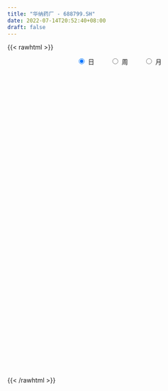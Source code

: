 ```yaml
---
title: "华纳药厂 - 688799.SH"
date: 2022-07-14T20:52:40+08:00
draft: false
---
```

{{< rawhtml >}}
    <div style="text-align: center">
        <label style="padding: 1rem;"><input style="margin-right: .5rem" type="radio" name="period" value="D" checked onclick="period_change(this)">日</label>
        <label style="padding: 1rem;"><input style="margin-right: .5rem" type="radio" name="period" value="W" onclick="period_change(this)">周</label>
        <label style="padding: 1rem;"><input style="margin-right: .5rem" type="radio" name="period" value="M" onclick="period_change(this)">月</label>
    </div>
    <div id="chart" style="height: 700px;"></div> 
    <script type="text/javascript">
        const D_v = [145020.57,128251.35,92605.47,55236.36,44867.57,29623.08,51088.95,34577.47,23750.65,21077.11,18510.57,16929.47,17940.79,29520.58,18930.59,30684.61,23045.39,15474.88,17965.81,13720.54,11527.53,10700.8,12877.92,17305.24,9666.32,13785.3,9799.67,7584.87,13338.7,8085.34,7425.53,7714.16,9090.23,8727.82,7754.91,8094.91,6261.93,15428.58,9318.82,7899.33,7647.85,6145.33,4681.06,5943.42,4932.12,10394.29,5940.29,5216.2,12363.79,6445.89,6743.58,5763.97,4585.53,3890.91,4161.86,3306.71,4319.63,2695.35,3671.51,13267.74,8130.17,5786.74,6629.55,3511.72,3885.9,2297.9,2915.16,2748.73,3113.66,6725.07,5806.28,3440.55,2874.02,3165.4,2062.14,3413.6,4844.51,3897.59,7810.77,8713.9,9666.48,9655.19,11377.61,9601.39,7209.92,5892.31,11246.6,10887.42,4660.27,8242.13,15452.67,10710.57,8961.48,7749.74,4185.69,5674.29,4368.84,5127.02,4109.5,2720.0,4508.64,2809.64,2690.83,2349.69,4550.68,2827.59,3654.34,3939.76,3188.53,2694.82,5244.26,8597.63,18529.69,8945.73,11860.25,8919.87,15873.97,31783.8,16993.64,25171.98,18384.49,11733.62,25140.98,47326.32,41023.09,27293.55,23685.93,24041.4,10062.53,15354.68,12017.66,5805.49,9985.43,3896.54,5871.84,3631.14,2753.47,4842.33,5703.43,4367.49,5400.87,3688.7,3273.36,3818.18,3721.74,3430.73,3937.57,4710.93,4099.18,12961.55,5201.17,5509.25,3379.84,5339.72,4500.52,8779.77,7105.47,7752.82,7104.32,5303.0,8228.55,6409.35,5246.74,5984.73,8222.16,5590.47,6421.74,6148.99,5647.04,7937.38,14558.79,12627.94,11891.91,10932.31,19825.31,12208.74,9027.32,8869.67,7909.42,6785.68,6002.17,6688.67,3407.02,5169.88,3762.62,3678.41,7501.16,6470.53,3941.01,5217.32,5141.96,5380.79,3869.91,5733.65,6013.41,4337.82,5036.25,4796.48,8288.88,4369.09,4327.2,4769.89,4199.03,3550.48,2347.62,3863.34,4678.5,8070.01,2340.74,2941.33,2865.98,3331.89,6613.46,4825.57,7096.41,8011.33,5253.23,3997.76,3063.5,2348.47,2601.61,3434.04,3593.06,3512.4,3457.51,3016.49,4678.8,4621.39,3710.58,6539.08,4282.87,4684.27,8818.99,6831.43,5896.93,5364.81,6122.02,5743.93,6188.25,3415.02,3535.26,3805.99,4438.47,6110.44]
const D_histogram = [0.0,1.0172535613,0.8787023222,0.6074597011,0.1037862891,-0.2143549641,-0.3792587302,-0.6530346232,-0.9013517236,-1.1926686804,-1.3480813678,-1.4121977653,-1.3518848643,-1.176010151,-1.0242257165,-0.699795454,-0.4638084914,-0.3213732079,-0.3445022549,-0.2900785283,-0.2517793702,-0.1816246169,-0.0507328745,0.0744674601,0.1408661711,0.11555324,0.1021057051,0.1023109829,-0.0117002838,-0.031752782,-0.020508137,0.0021521107,-0.0138977203,-0.0450409482,-0.0654020653,-0.1007630953,-0.0719666536,0.0658963482,0.138383985,0.2347033598,0.3001707207,0.3179338678,0.3334972541,0.3301514909,0.3456474027,0.3943271488,0.3863267652,0.3270230116,0.3687529595,0.3680344201,0.3367179501,0.3209208646,0.2364519679,0.1747331215,0.0879910596,0.0441565581,0.0479200418,0.0690851571,0.0737250662,0.2156530104,0.3023199036,0.3057219593,0.2184076628,0.1702109144,0.1065512375,0.0624592322,0.0404590027,0.0346428976,0.0257949105,-0.0866566294,-0.2107273943,-0.2336264939,-0.2207363885,-0.2079231028,-0.1679141656,-0.1278903844,-0.0781767445,-0.0707662974,0.0324320654,0.1780593339,0.273955463,0.3649384758,0.4663860932,0.5258920238,0.5362845818,0.4662634852,0.5003346206,0.4225000991,0.3644345536,0.3465001567,0.3832257183,0.3231389152,0.2903010175,0.2188042471,0.1467477765,0.0350255131,-0.0632346567,-0.1828616771,-0.2638826593,-0.3011793664,-0.2656711064,-0.243860061,-0.2254781394,-0.1931026338,-0.1468315121,-0.1111726066,-0.116328155,-0.1127066529,-0.0856478836,-0.0566095252,-0.0813304505,-0.0604078232,0.0928251502,0.1497120532,0.2009618505,0.2417047275,0.3089132593,0.3552975074,0.2654109562,0.3896953678,0.3593787034,0.3248286684,0.376126258,0.5868133083,0.5238125781,0.5632416245,0.4631335289,0.1757357207,-0.0446313345,-0.2796159835,-0.5248469583,-0.6890581728,-0.8637848284,-0.9184641871,-0.9644162611,-0.9307300052,-0.8301799617,-0.7032251989,-0.5615819725,-0.4449572867,-0.3931474366,-0.3059246155,-0.2316513857,-0.1535440147,-0.088903394,-0.0237640546,0.056196269,0.0619924605,0.1057363642,0.1656256234,0.2129721913,0.2041793099,0.2093344819,0.2448208476,0.2662674891,0.2969666334,0.3018227949,0.1676468544,0.0033958637,-0.0249605672,0.027020694,0.0627518712,-0.0222083295,-0.0474849654,0.0171343026,0.1110595448,0.207965534,0.2246046335,0.2412421408,0.2628384113,0.3228258093,0.227497023,0.1962892952,0.2256052812,0.2965489559,0.2385794931,0.2005840595,0.0636853072,-0.0739278077,-0.1567430202,-0.2317840649,-0.3389718351,-0.3686577453,-0.4188463446,-0.4457530188,-0.3969283291,-0.4095051538,-0.4979033901,-0.5048881229,-0.5920682964,-0.6419072366,-0.6087443717,-0.6036806636,-0.4447253379,-0.2872538922,-0.1625634295,-0.0231039357,0.1017618696,0.2075121428,0.3080281372,0.3686596356,0.386871942,0.3466659399,0.2583984844,0.1893557658,0.1438467894,0.1508839982,0.0191120017,-0.0434654366,-0.0841824759,-0.0948316313,-0.0705441934,0.0185626093,0.096358429,0.227860955,0.3709348205,0.4178274543,0.4252757651,0.3479291455,0.3100410722,0.2598737622,0.1912840801,0.1628086459,0.1414524016,0.1425862277,0.1567937978,0.1595864657,0.0934494106,0.0607528777,0.0786715264,0.077418379,0.0889268502,0.0967790784,0.1208527376,0.0865476997,0.1002160554,0.0530253684,-0.0305958059,-0.110899604,-0.1470092929,-0.1410656208,-0.1712950872,-0.1335155287,-0.0522326822]
const D_fast = [0.0,1.2715669516,1.3526912931,1.2333135972,0.7555867575,0.3838567633,0.1241383147,-0.3128962341,-0.7865512654,-1.3760353923,-1.8684684217,-2.2856342605,-2.5632925756,-2.6814204,-2.7856923946,-2.6362109956,-2.516176156,-2.4540841744,-2.5633387851,-2.5814346906,-2.606080375,-2.581331776,-2.4631232522,-2.3193060526,-2.2176907988,-2.2141154198,-2.2020365284,-2.1762535049,-2.2931898426,-2.3211805363,-2.3150629255,-2.2918646501,-2.3113889113,-2.3537923762,-2.3905040096,-2.4510558135,-2.4402510352,-2.2859139463,-2.1788303132,-2.0238350986,-1.8833250575,-1.7860784434,-1.6871407436,-1.6079486341,-1.5060408716,-1.3587793383,-1.2701980306,-1.2477460313,-1.1138278435,-1.0225377779,-0.9696747604,-0.9052416298,-0.9305975345,-0.9486331004,-1.0133773974,-1.0461727595,-1.0304292652,-0.9919928608,-0.968921685,-0.7730804883,-0.6108336192,-0.5310010736,-0.5637134545,-0.5693574742,-0.6063793418,-0.634856539,-0.6467420178,-0.6438973985,-0.646296658,-0.7804123553,-0.9571649687,-1.0384706919,-1.0807646836,-1.1199321736,-1.1219017777,-1.1138505926,-1.0836811389,-1.0939622661,-0.982655887,-0.792513785,-0.6281287901,-0.4459111583,-0.2278670177,-0.0368880811,0.1075756223,0.1541203971,0.3132751876,0.3410656909,0.3741087838,0.4427994261,0.5753314173,0.596029343,0.6357666996,0.618970991,0.5836014645,0.4806355794,0.3665667454,0.2012243058,0.0542326587,-0.05835889,-0.0892684066,-0.1284223765,-0.1664099896,-0.1823101425,-0.1727468988,-0.164881145,-0.1991187322,-0.2236738933,-0.2180270948,-0.2031411177,-0.2481946557,-0.2423739842,-0.0659347233,0.0283801931,0.129870453,0.2310395119,0.3754763584,0.5106849834,0.4871511713,0.7088594248,0.7683874362,0.8150445684,0.9603737225,1.3177640999,1.3857165141,1.5659559667,1.5816312533,1.3381673752,1.1066424864,0.8017538415,0.4253111272,0.0888353696,-0.3018374932,-0.5861328986,-0.8731890379,-1.0721852833,-1.1791802302,-1.2280317672,-1.2267840339,-1.2213986698,-1.2678756789,-1.2571340116,-1.2407736282,-1.2010522609,-1.1586374887,-1.099439163,-1.0054297721,-0.9841354655,-0.9139574707,-0.8126618057,-0.7120721899,-0.6698202438,-0.6123314514,-0.5156398738,-0.42762636,-0.3226855574,-0.2423736971,-0.334637924,-0.4980399488,-0.5326365215,-0.4739000868,-0.4224809417,-0.5129932248,-0.5501411021,-0.4812382584,-0.3595481301,-0.2106507574,-0.1378604995,-0.0609124569,0.0263934163,0.1670872667,0.1286327362,0.1464973321,0.2322146385,0.3772955522,0.3789709626,0.3911215438,0.2701441184,0.1140490515,-0.007951916,-0.140938977,-0.3328697059,-0.4547200525,-0.6096202379,-0.7479651668,-0.7983725594,-0.9133256725,-1.1261997563,-1.2594065199,-1.4946037675,-1.7049195169,-1.8239427448,-1.9697992027,-1.9220252115,-1.8363672388,-1.7523176335,-1.6186341236,-1.4683278509,-1.310699542,-1.1331765133,-0.980380106,-0.8654498141,-0.8189893312,-0.8426571656,-0.8643609428,-0.8739082218,-0.8291500135,-0.9561440096,-1.029587807,-1.0913504653,-1.1257075285,-1.1190561389,-1.025308684,-0.923423257,-0.7349554923,-0.4991479217,-0.3477984242,-0.2340311721,-0.2243955054,-0.1847733106,-0.1699721801,-0.1907408422,-0.1785141148,-0.1645072588,-0.1277268757,-0.0743208562,-0.0316315719,-0.0744062743,-0.0919145878,-0.0543280576,-0.0362266101,-0.0024864264,0.0295605714,0.083847415,0.071179302,0.1099016716,0.0759673267,-0.0153027991,-0.1233314982,-0.1961935104,-0.2255162434,-0.2985694816,-0.2941688053,-0.2259441294]
const D_slow = [0.0,0.2543133903,0.4739889709,0.6258538961,0.6518004684,0.5982117274,0.5033970448,0.340138389,0.1148004581,-0.1833667119,-0.5203870539,-0.8734364952,-1.2114077113,-1.505410249,-1.7614666782,-1.9364155416,-2.0523676645,-2.1327109665,-2.2188365302,-2.2913561623,-2.3543010048,-2.3997071591,-2.4123903777,-2.3937735127,-2.3585569699,-2.3296686599,-2.3041422336,-2.2785644879,-2.2814895588,-2.2894277543,-2.2945547886,-2.2940167609,-2.297491191,-2.308751428,-2.3251019443,-2.3502927181,-2.3682843815,-2.3518102945,-2.3172142983,-2.2585384583,-2.1834957781,-2.1040123112,-2.0206379977,-1.9381001249,-1.8516882743,-1.7531064871,-1.6565247958,-1.5747690429,-1.482580803,-1.390572198,-1.3063927105,-1.2261624943,-1.1670495024,-1.123366222,-1.1013684571,-1.0903293175,-1.0783493071,-1.0610780178,-1.0426467513,-0.9887334987,-0.9131535228,-0.8367230329,-0.7821211172,-0.7395683886,-0.7129305793,-0.6973157712,-0.6872010205,-0.6785402961,-0.6720915685,-0.6937557259,-0.7464375744,-0.8048441979,-0.860028295,-0.9120090708,-0.9539876122,-0.9859602083,-1.0055043944,-1.0231959687,-1.0150879524,-0.9705731189,-0.9020842531,-0.8108496342,-0.6942531109,-0.5627801049,-0.4287089595,-0.3121430882,-0.187059433,-0.0814344082,0.0096742302,0.0962992694,0.1921056989,0.2728904277,0.3454656821,0.4001667439,0.436853688,0.4456100663,0.4298014021,0.3840859829,0.318115318,0.2428204764,0.1764026998,0.1154376846,0.0590681497,0.0107924913,-0.0259153867,-0.0537085384,-0.0827905771,-0.1109672404,-0.1323792113,-0.1465315926,-0.1668642052,-0.181966161,-0.1587598735,-0.1213318601,-0.0710913975,-0.0106652156,0.0665630992,0.155387476,0.2217402151,0.319164057,0.4090087329,0.4902159,0.5842474645,0.7309507916,0.8619039361,1.0027143422,1.1184977244,1.1624316546,1.151273821,1.0813698251,0.9501580855,0.7778935423,0.5619473352,0.3323312884,0.0912272232,-0.1414552781,-0.3490002685,-0.5248065683,-0.6652020614,-0.7764413831,-0.8747282422,-0.9512093961,-1.0091222425,-1.0475082462,-1.0697340947,-1.0756751084,-1.0616260411,-1.046127926,-1.0196938349,-0.9782874291,-0.9250443813,-0.8739995538,-0.8216659333,-0.7604607214,-0.6938938491,-0.6196521908,-0.544196492,-0.5022847784,-0.5014358125,-0.5076759543,-0.5009207808,-0.485232813,-0.4907848953,-0.5026561367,-0.498372561,-0.4706076748,-0.4186162913,-0.362465133,-0.3021545978,-0.2364449949,-0.1557385426,-0.0988642869,-0.0497919631,0.0066093572,0.0807465962,0.1403914695,0.1905374844,0.2064588112,0.1879768592,0.1487911042,0.090845088,0.0061021292,-0.0860623072,-0.1907738933,-0.302212148,-0.4014442303,-0.5038205187,-0.6282963662,-0.754518397,-0.9025354711,-1.0630122802,-1.2151983732,-1.3661185391,-1.4772998735,-1.5491133466,-1.589754204,-1.5955301879,-1.5700897205,-1.5182116848,-1.4412046505,-1.3490397416,-1.2523217561,-1.1656552711,-1.10105565,-1.0537167086,-1.0177550112,-0.9800340117,-0.9752560113,-0.9861223704,-1.0071679894,-1.0308758972,-1.0485119456,-1.0438712932,-1.019781686,-0.9628164472,-0.8700827421,-0.7656258786,-0.6593069373,-0.5723246509,-0.4948143828,-0.4298459423,-0.3820249223,-0.3413227608,-0.3059596604,-0.2703131035,-0.231114654,-0.1912180376,-0.1678556849,-0.1526674655,-0.1329995839,-0.1136449892,-0.0914132766,-0.067218507,-0.0370053226,-0.0153683977,0.0096856162,0.0229419583,0.0152930068,-0.0124318942,-0.0491842174,-0.0844506226,-0.1272743944,-0.1606532766,-0.1737114471]
const D_data = [['2021-07-13', 61.2, 54.0, 53.77, 62.99],['2021-07-14', 54.01, 69.94, 54.01, 69.98],['2021-07-15', 63.0, 58.65, 58.15, 65.19],['2021-07-16', 58.41, 56.55, 55.31, 60.6],['2021-07-19', 55.55, 51.91, 51.7, 56.2],['2021-07-20', 51.41, 52.05, 51.41, 53.85],['2021-07-21', 51.98, 52.5, 49.49, 53.3],['2021-07-22', 51.51, 49.59, 49.51, 52.0],['2021-07-23', 49.88, 47.9, 47.48, 50.21],['2021-07-26', 47.65, 45.05, 45.0, 47.65],['2021-07-27', 45.6, 44.47, 44.44, 46.83],['2021-07-28', 44.18, 43.81, 42.86, 45.0],['2021-07-29', 44.28, 44.1, 43.88, 45.8],['2021-07-30', 44.25, 44.98, 42.5, 45.6],['2021-08-02', 45.0, 44.45, 43.21, 45.01],['2021-08-03', 44.1, 46.95, 44.1, 48.2],['2021-08-04', 46.99, 46.61, 45.52, 47.7],['2021-08-05', 46.0, 45.85, 45.62, 47.4],['2021-08-06', 45.81, 43.52, 43.22, 45.82],['2021-08-09', 43.39, 44.0, 42.86, 44.1],['2021-08-10', 44.02, 43.5, 43.2, 44.02],['2021-08-11', 43.5, 43.68, 43.1, 43.97],['2021-08-12', 43.6, 44.55, 43.28, 44.7],['2021-08-13', 44.56, 44.84, 44.4, 46.25],['2021-08-16', 44.3, 44.37, 44.01, 44.86],['2021-08-17', 44.37, 43.1, 42.94, 44.55],['2021-08-18', 43.1, 42.9, 42.51, 43.21],['2021-08-19', 42.88, 42.79, 42.5, 43.38],['2021-08-20', 42.64, 40.76, 40.68, 42.64],['2021-08-23', 40.99, 41.23, 40.0, 41.5],['2021-08-24', 41.18, 41.25, 41.03, 41.98],['2021-08-25', 40.73, 41.15, 40.73, 41.45],['2021-08-26', 41.0, 40.35, 40.3, 41.16],['2021-08-27', 40.32, 39.68, 39.6, 40.35],['2021-08-30', 39.2, 39.3, 39.01, 39.88],['2021-08-31', 39.18, 38.56, 38.33, 39.53],['2021-09-01', 38.32, 38.94, 38.2, 39.09],['2021-09-02', 38.95, 40.42, 38.51, 41.8],['2021-09-03', 40.3, 39.92, 39.81, 40.78],['2021-09-06', 39.97, 40.5, 39.97, 41.3],['2021-09-07', 41.0, 40.45, 40.41, 41.1],['2021-09-08', 40.19, 40.02, 39.88, 40.59],['2021-09-09', 40.02, 40.05, 39.88, 40.5],['2021-09-10', 40.13, 39.83, 39.65, 40.13],['2021-09-13', 39.99, 40.1, 39.83, 40.47],['2021-09-14', 40.0, 40.73, 39.81, 41.23],['2021-09-15', 41.0, 40.2, 40.05, 41.19],['2021-09-16', 40.03, 39.43, 39.43, 40.4],['2021-09-17', 39.6, 40.71, 38.87, 41.5],['2021-09-22', 40.06, 40.38, 39.8, 41.15],['2021-09-23', 40.23, 40.0, 39.88, 40.99],['2021-09-24', 40.05, 40.15, 39.41, 40.5],['2021-09-27', 40.15, 39.07, 39.0, 40.15],['2021-09-28', 39.09, 38.96, 38.6, 39.35],['2021-09-29', 39.13, 38.19, 37.96, 39.17],['2021-09-30', 38.21, 38.27, 38.02, 38.58],['2021-10-08', 38.27, 38.64, 38.15, 39.16],['2021-10-11', 38.97, 38.82, 38.6, 39.15],['2021-10-12', 38.88, 38.59, 38.46, 39.19],['2021-10-13', 38.59, 40.68, 38.48, 40.94],['2021-10-14', 40.27, 40.68, 40.01, 41.22],['2021-10-15', 40.19, 40.0, 39.92, 41.13],['2021-10-18', 40.01, 38.73, 38.55, 40.46],['2021-10-19', 38.56, 38.9, 38.56, 39.01],['2021-10-20', 38.88, 38.41, 38.11, 38.98],['2021-10-21', 38.41, 38.33, 38.23, 38.69],['2021-10-22', 38.38, 38.37, 38.36, 38.95],['2021-10-25', 38.5, 38.43, 38.28, 38.86],['2021-10-26', 38.4, 38.28, 38.1, 38.6],['2021-10-27', 38.3, 36.53, 36.42, 38.66],['2021-10-28', 36.02, 35.52, 35.1, 36.58],['2021-10-29', 35.98, 36.1, 35.25, 36.45],['2021-11-01', 36.68, 36.22, 35.62, 36.68],['2021-11-02', 36.47, 35.99, 35.75, 36.75],['2021-11-03', 36.3, 36.19, 35.95, 36.7],['2021-11-04', 36.5, 36.15, 35.99, 36.5],['2021-11-05', 36.5, 36.29, 36.03, 36.5],['2021-11-08', 36.21, 35.71, 35.69, 36.35],['2021-11-09', 36.0, 37.05, 35.98, 37.57],['2021-11-10', 37.25, 38.2, 37.01, 38.37],['2021-11-11', 38.18, 38.28, 37.81, 38.91],['2021-11-12', 37.53, 38.86, 37.52, 39.25],['2021-11-15', 39.36, 39.74, 39.19, 40.46],['2021-11-16', 40.1, 39.96, 39.5, 40.5],['2021-11-17', 40.0, 39.89, 39.47, 40.28],['2021-11-18', 40.0, 39.07, 39.02, 40.18],['2021-11-19', 39.59, 40.63, 39.58, 40.77],['2021-11-22', 40.93, 39.46, 39.27, 40.94],['2021-11-23', 39.47, 39.65, 39.03, 39.86],['2021-11-24', 39.8, 40.24, 39.35, 40.58],['2021-11-25', 40.7, 41.29, 40.18, 41.62],['2021-11-26', 41.41, 40.33, 40.08, 41.41],['2021-11-29', 40.07, 40.71, 39.77, 41.34],['2021-11-30', 40.97, 40.2, 39.23, 40.97],['2021-12-01', 40.28, 40.01, 39.6, 40.44],['2021-12-02', 40.04, 39.15, 39.03, 40.1],['2021-12-03', 39.16, 38.8, 38.5, 39.45],['2021-12-06', 38.79, 37.9, 37.86, 39.0],['2021-12-07', 38.31, 37.71, 37.5, 38.31],['2021-12-08', 37.54, 37.75, 37.54, 37.95],['2021-12-09', 37.75, 38.46, 37.75, 38.75],['2021-12-10', 38.1, 38.26, 38.08, 38.45],['2021-12-13', 38.26, 38.15, 38.05, 38.75],['2021-12-14', 38.06, 38.3, 37.96, 38.57],['2021-12-15', 38.46, 38.55, 38.38, 39.02],['2021-12-16', 38.6, 38.53, 38.38, 38.86],['2021-12-17', 38.72, 38.0, 37.8, 38.72],['2021-12-20', 38.44, 38.0, 38.0, 38.97],['2021-12-21', 38.1, 38.28, 37.84, 38.47],['2021-12-22', 38.39, 38.38, 38.08, 38.74],['2021-12-23', 38.22, 37.64, 37.0, 38.25],['2021-12-24', 37.14, 38.12, 37.1, 39.88],['2021-12-27', 38.12, 40.24, 37.65, 40.82],['2021-12-28', 40.02, 39.68, 39.26, 40.4],['2021-12-29', 39.6, 40.03, 39.6, 41.22],['2021-12-30', 39.9, 40.32, 39.52, 40.44],['2021-12-31', 40.02, 41.17, 40.02, 41.72],['2022-01-04', 41.88, 41.5, 41.4, 43.65],['2022-01-05', 41.18, 39.95, 39.59, 41.6],['2022-01-06', 39.61, 43.03, 39.6, 43.18],['2022-01-07', 43.27, 41.7, 41.63, 43.56],['2022-01-10', 41.6, 41.81, 41.3, 42.8],['2022-01-11', 41.8, 43.29, 41.8, 44.29],['2022-01-12', 44.33, 46.48, 42.3, 49.02],['2022-01-13', 45.6, 44.01, 43.8, 47.44],['2022-01-14', 43.4, 45.8, 43.03, 46.47],['2022-01-17', 46.52, 44.45, 44.1, 46.58],['2022-01-18', 44.22, 41.47, 41.38, 44.22],['2022-01-19', 41.47, 41.15, 40.81, 41.82],['2022-01-20', 41.0, 39.76, 39.5, 41.85],['2022-01-21', 39.77, 38.15, 38.0, 40.13],['2022-01-24', 38.14, 37.69, 37.51, 38.3],['2022-01-25', 37.71, 36.11, 36.0, 37.82],['2022-01-26', 36.19, 36.34, 35.88, 36.63],['2022-01-27', 36.3, 35.45, 35.4, 36.48],['2022-01-28', 35.47, 35.65, 35.39, 36.3],['2022-02-07', 35.84, 36.11, 35.84, 36.42],['2022-02-08', 36.41, 36.38, 35.75, 36.65],['2022-02-09', 36.38, 36.7, 36.0, 36.78],['2022-02-10', 36.7, 36.58, 36.24, 36.95],['2022-02-11', 36.9, 35.77, 35.66, 36.9],['2022-02-14', 35.65, 36.18, 35.5, 36.29],['2022-02-15', 36.18, 36.1, 35.76, 36.59],['2022-02-16', 36.33, 36.26, 36.05, 36.38],['2022-02-17', 36.26, 36.23, 36.0, 36.5],['2022-02-18', 36.01, 36.39, 36.01, 36.56],['2022-02-21', 36.3, 36.83, 36.26, 36.89],['2022-02-22', 36.55, 36.03, 35.95, 36.79],['2022-02-23', 36.05, 36.56, 36.05, 36.74],['2022-02-24', 37.2, 37.01, 36.36, 37.78],['2022-02-25', 37.08, 37.16, 36.88, 37.58],['2022-02-28', 37.18, 36.6, 36.2, 37.3],['2022-03-01', 36.74, 36.81, 36.53, 36.93],['2022-03-02', 36.81, 37.37, 36.5, 37.56],['2022-03-03', 37.2, 37.45, 37.1, 37.73],['2022-03-04', 37.2, 37.84, 37.2, 38.5],['2022-03-07', 37.84, 37.77, 37.36, 38.31],['2022-03-08', 37.51, 35.79, 35.55, 37.65],['2022-03-09', 35.8, 34.6, 33.62, 36.21],['2022-03-10', 35.18, 35.7, 35.18, 35.97],['2022-03-11', 35.45, 36.7, 35.3, 37.14],['2022-03-14', 36.98, 36.7, 36.6, 37.39],['2022-03-15', 36.43, 35.0, 35.0, 37.01],['2022-03-16', 35.3, 35.35, 33.65, 35.97],['2022-03-17', 35.9, 36.5, 35.42, 37.52],['2022-03-18', 36.51, 37.28, 36.32, 37.56],['2022-03-21', 37.64, 37.9, 37.29, 38.23],['2022-03-22', 37.66, 37.32, 36.95, 37.86],['2022-03-23', 37.06, 37.55, 37.06, 38.3],['2022-03-24', 37.35, 37.88, 36.88, 38.15],['2022-03-25', 37.72, 38.79, 37.71, 39.3],['2022-03-28', 38.51, 36.95, 36.9, 38.96],['2022-03-29', 37.14, 37.57, 37.14, 38.9],['2022-03-30', 37.79, 38.49, 37.0, 38.75],['2022-03-31', 38.22, 39.5, 38.22, 40.6],['2022-04-01', 39.11, 38.15, 38.02, 39.49],['2022-04-06', 38.3, 38.34, 38.22, 39.63],['2022-04-07', 38.05, 36.76, 36.76, 38.34],['2022-04-08', 36.94, 36.03, 35.58, 36.94],['2022-04-11', 35.6, 36.05, 35.45, 36.69],['2022-04-12', 36.0, 35.58, 34.44, 36.01],['2022-04-13', 35.49, 34.46, 34.16, 35.5],['2022-04-14', 34.66, 34.77, 34.5, 35.09],['2022-04-15', 34.92, 33.96, 33.68, 34.92],['2022-04-18', 33.75, 33.66, 33.08, 33.96],['2022-04-19', 33.84, 34.28, 33.7, 34.63],['2022-04-20', 34.28, 33.22, 33.16, 34.28],['2022-04-21', 33.1, 31.55, 31.3, 33.27],['2022-04-22', 32.15, 31.81, 31.0, 32.18],['2022-04-25', 31.39, 29.99, 29.99, 32.0],['2022-04-26', 30.01, 29.45, 28.92, 30.88],['2022-04-27', 28.92, 29.78, 28.31, 29.8],['2022-04-28', 29.55, 28.86, 28.52, 29.78],['2022-04-29', 29.39, 30.61, 28.88, 31.0],['2022-05-05', 30.55, 30.94, 30.34, 31.63],['2022-05-06', 30.04, 30.89, 29.51, 31.12],['2022-05-09', 30.5, 31.49, 30.5, 31.7],['2022-05-10', 31.1, 31.83, 31.05, 31.97],['2022-05-11', 31.9, 32.12, 31.9, 33.17],['2022-05-12', 32.12, 32.61, 32.12, 32.93],['2022-05-13', 33.32, 32.62, 32.0, 33.33],['2022-05-16', 32.61, 32.42, 32.33, 33.66],['2022-05-17', 32.01, 31.75, 31.46, 32.51],['2022-05-18', 31.07, 30.88, 30.88, 31.57],['2022-05-19', 30.15, 30.72, 30.01, 30.87],['2022-05-20', 31.0, 30.69, 30.56, 31.26],['2022-05-23', 30.87, 31.22, 30.68, 31.23],['2022-05-24', 31.01, 29.07, 29.05, 31.36],['2022-05-25', 29.26, 29.26, 28.91, 29.52],['2022-05-26', 29.24, 29.06, 28.67, 29.32],['2022-05-27', 28.88, 29.08, 28.86, 29.28],['2022-05-30', 29.08, 29.34, 28.91, 29.39],['2022-05-31', 29.31, 30.29, 29.0, 30.75],['2022-06-01', 30.6, 30.5, 30.0, 30.84],['2022-06-02', 30.4, 31.73, 30.12, 31.84],['2022-06-06', 31.6, 32.73, 31.3, 32.92],['2022-06-07', 32.63, 32.24, 32.01, 32.77],['2022-06-08', 31.92, 32.13, 31.55, 32.7],['2022-06-09', 31.71, 31.1, 31.09, 31.99],['2022-06-10', 31.1, 31.47, 30.9, 31.79],['2022-06-13', 31.65, 31.24, 31.01, 31.73],['2022-06-14', 31.08, 30.81, 30.15, 31.11],['2022-06-15', 30.69, 31.14, 30.69, 31.86],['2022-06-16', 31.38, 31.17, 30.9, 31.84],['2022-06-17', 30.86, 31.47, 30.61, 31.75],['2022-06-20', 31.38, 31.76, 31.21, 31.94],['2022-06-21', 31.76, 31.76, 31.46, 32.5],['2022-06-22', 31.92, 30.8, 30.8, 31.92],['2022-06-23', 31.25, 30.99, 30.37, 31.25],['2022-06-24', 30.87, 31.62, 30.87, 31.75],['2022-06-27', 31.93, 31.47, 31.35, 32.1],['2022-06-28', 31.51, 31.71, 31.15, 31.86],['2022-06-29', 31.6, 31.78, 31.52, 32.69],['2022-06-30', 32.06, 32.15, 31.41, 32.19],['2022-07-01', 32.36, 31.47, 31.38, 32.36],['2022-07-04', 31.22, 32.09, 31.2, 32.15],['2022-07-05', 32.28, 31.3, 31.0, 32.28],['2022-07-06', 31.01, 30.5, 30.36, 31.45],['2022-07-07', 30.38, 30.04, 29.93, 30.4],['2022-07-08', 30.04, 30.17, 30.0, 30.65],['2022-07-11', 30.18, 30.49, 30.03, 31.08],['2022-07-12', 30.75, 29.83, 29.73, 30.76],['2022-07-13', 29.89, 30.56, 29.8, 30.68],['2022-07-14', 30.33, 31.33, 30.33, 31.35]]
const W_v = [421113.75,183907.72,103978.52,106101.28,66132.03,54174.86,41043.08,46859.15,32316.99,38846.69,18953.44,15945.01,4319.63,33551.51,19240.23,21834.29,16359.67,39743.93,45327.83,49953.06,30940.04,19274.8,16073.13,23665.0,64129.51,92333.91,152517.56,85162.2,29190.44,23067.59,17932.71,30910.4,27509.1,35494.16,31453.45,40713.94,67486.21,25806.41,28053.42,25353.73,25343.63,10351.23,26817.9,18730.36,20896.56,21867.33,22674.29,16598.62,22566.34,30514.49,26834.03,17890.16]
const W_histogram = [0.0,-0.552022792,-1.0541714434,-1.4031600285,-1.4572451019,-1.6649491669,-1.7628027019,-1.6984173087,-1.5529076796,-1.2987362817,-1.07871923,-0.9734238152,-0.7997450862,-0.5273072785,-0.3968638086,-0.4021964729,-0.3344433005,-0.071784771,0.2483771472,0.4551289928,0.500426271,0.5041913106,0.49844717,0.5101586271,0.718019981,0.8754708289,1.2189051994,0.9082713602,0.5305550122,0.2965861993,0.1962134405,0.1939632455,0.2471466601,0.2155753796,0.2418115587,0.3617042796,0.3959817574,0.2794477126,0.0770507996,-0.1738343426,-0.3809361695,-0.4544204695,-0.3467323952,-0.3639165497,-0.4372162843,-0.268985932,-0.1432844419,-0.0339095317,0.0691485173,0.1435419042,0.1223515376,0.1990745491]
const W_fast = [0.0,-0.69002849,-1.4557200023,-2.1554985945,-2.5738949434,-3.1978363,-3.7363905105,-4.0966094445,-4.3393267353,-4.4098394078,-4.4595021636,-4.5975627026,-4.6238202451,-4.4832092571,-4.4519817394,-4.5578635219,-4.5737211746,-4.3290088379,-3.9467526328,-3.6262185391,-3.4558146931,-3.3260018258,-3.2071341739,-3.0678830601,-2.6805167109,-2.3041981558,-1.6560374855,-1.7396034846,-1.9846810796,-2.1445033426,-2.1958227413,-2.149582125,-2.0346120453,-2.0122894809,-1.9256004121,-1.7152816213,-1.5820087041,-1.6286808208,-1.8118150339,-2.1061587617,-2.408494631,-2.5955840484,-2.5745790729,-2.6827423648,-2.8653461705,-2.7643623012,-2.6744819216,-2.5735843943,-2.453239216,-2.342960353,-2.3335628353,-2.2070711865]
const W_slow = [0.0,-0.138005698,-0.4015485589,-0.752338566,-1.1166498415,-1.5328871332,-1.9735878086,-2.3981921358,-2.7864190557,-3.1111031261,-3.3807829336,-3.6241388874,-3.824075159,-3.9559019786,-4.0551179308,-4.155667049,-4.2392778741,-4.2572240669,-4.1951297801,-4.0813475319,-3.9562409641,-3.8301931365,-3.7055813439,-3.5780416872,-3.3985366919,-3.1796689847,-2.8749426849,-2.6478748448,-2.5152360918,-2.4410895419,-2.3920361818,-2.3435453704,-2.2817587054,-2.2278648605,-2.1674119708,-2.0769859009,-1.9779904616,-1.9081285334,-1.8888658335,-1.9323244191,-2.0275584615,-2.1411635789,-2.2278466777,-2.3188258151,-2.4281298862,-2.4953763692,-2.5311974797,-2.5396748626,-2.5223877333,-2.4865022572,-2.4559143728,-2.4061457356]
const W_data = [['2021-07-16', 61.2, 56.55, 53.77, 69.98],['2021-07-23', 55.55, 47.9, 47.48, 56.2],['2021-07-30', 47.65, 44.98, 42.5, 47.65],['2021-08-06', 45.0, 43.52, 43.21, 48.2],['2021-08-13', 43.39, 44.84, 42.86, 46.25],['2021-08-20', 44.3, 40.76, 40.68, 44.86],['2021-08-27', 40.99, 39.68, 39.6, 41.98],['2021-09-03', 39.2, 39.92, 38.2, 41.8],['2021-09-10', 39.97, 39.83, 39.65, 41.3],['2021-09-17', 39.99, 40.71, 38.87, 41.5],['2021-09-24', 40.06, 40.15, 39.41, 41.15],['2021-09-30', 40.15, 38.27, 37.96, 40.15],['2021-10-08', 38.27, 38.64, 38.15, 39.16],['2021-10-15', 38.97, 40.0, 38.46, 41.22],['2021-10-22', 40.01, 38.37, 38.11, 40.46],['2021-10-29', 38.5, 36.1, 35.1, 38.86],['2021-11-05', 36.68, 36.29, 35.62, 36.75],['2021-11-12', 36.21, 38.86, 35.69, 39.25],['2021-11-19', 39.36, 40.63, 39.02, 40.77],['2021-11-26', 40.93, 40.33, 39.03, 41.62],['2021-12-03', 40.07, 38.8, 38.5, 41.34],['2021-12-10', 38.79, 38.26, 37.5, 39.0],['2021-12-17', 38.26, 38.0, 37.8, 39.02],['2021-12-24', 38.44, 38.12, 37.0, 39.88],['2021-12-31', 38.12, 41.17, 37.65, 41.72],['2022-01-07', 41.88, 41.7, 39.59, 43.65],['2022-01-14', 41.6, 45.8, 41.3, 49.02],['2022-01-21', 46.52, 38.15, 38.0, 46.58],['2022-01-28', 38.14, 35.65, 35.39, 38.3],['2022-02-11', 35.84, 35.77, 35.66, 36.95],['2022-02-18', 35.65, 36.39, 35.5, 36.59],['2022-02-25', 36.3, 37.16, 35.95, 37.78],['2022-03-04', 37.18, 37.84, 36.2, 38.5],['2022-03-11', 37.84, 36.7, 33.62, 38.31],['2022-03-18', 36.98, 37.28, 33.65, 37.56],['2022-03-25', 37.64, 38.79, 36.88, 39.3],['2022-04-01', 38.51, 38.15, 36.9, 40.6],['2022-04-08', 38.3, 36.03, 35.58, 39.63],['2022-04-15', 35.6, 33.96, 33.68, 36.69],['2022-04-22', 33.75, 31.81, 31.0, 34.63],['2022-04-29', 31.39, 30.61, 28.31, 32.0],['2022-05-06', 30.55, 30.89, 29.51, 31.63],['2022-05-13', 30.5, 32.62, 30.5, 33.33],['2022-05-20', 32.61, 30.69, 30.01, 33.66],['2022-05-27', 30.87, 29.08, 28.67, 31.36],['2022-06-02', 29.08, 31.73, 28.91, 31.84],['2022-06-10', 31.6, 31.47, 30.9, 32.92],['2022-06-17', 31.65, 31.47, 30.15, 31.86],['2022-06-24', 31.38, 31.62, 30.37, 32.5],['2022-07-01', 31.93, 31.47, 31.15, 32.69],['2022-07-08', 31.22, 30.17, 29.93, 32.28],['2022-07-15', 30.18, 31.33, 29.73, 31.35]]
const M_v = [708999.9899999999,283301.0699999999,137071.46,78945.66,168095.71,137371.26,359204.11,77419.95,184938.87,116765.93,86741.4,98378.79,50621.12]
const M_histogram = [0.0,-0.4097094017,-0.6626029854,-0.9224173545,-0.7707105115,-0.5670155511,-0.7542977675,-0.7621997783,-0.5310738632,-0.9134457089,-1.1113021951,-1.0414806751,-0.9762015199]
const M_fast = [0.0,-0.5121367521,-0.9306810821,-1.4210997899,-1.4620705747,-1.4001295021,-1.7759861603,-1.9744381158,-1.8760806665,-2.4868139394,-2.9624959743,-3.1530446231,-3.331815848]
const M_slow = [0.0,-0.1024273504,-0.2680780968,-0.4986824354,-0.6913600633,-0.833113951,-1.0216883929,-1.2122383375,-1.3450068033,-1.5733682305,-1.8511937793,-2.111563948,-2.355614328]
const M_data = [['2021-07-30', 61.2, 44.98, 42.5, 69.98],['2021-08-31', 45.0, 38.56, 38.33, 48.2],['2021-09-30', 38.32, 38.27, 37.96, 41.8],['2021-10-29', 38.27, 36.1, 35.1, 41.22],['2021-11-30', 36.68, 40.2, 35.62, 41.62],['2021-12-31', 40.28, 41.17, 37.0, 41.72],['2022-01-28', 41.88, 35.65, 35.39, 49.02],['2022-02-28', 35.84, 36.6, 35.5, 37.78],['2022-03-31', 36.74, 39.5, 33.62, 40.6],['2022-04-29', 39.11, 30.61, 28.31, 39.63],['2022-05-31', 30.55, 30.29, 28.67, 33.66],['2022-06-30', 30.6, 32.15, 30.0, 32.92],['2022-07-29', 32.36, 31.33, 29.73, 32.36]]
        const D_a = [null,69.98,null,null,null,null,null,null,null,null,null,null,null,42.5,null,null,null,null,null,null,null,null,null,46.25,null,null,null,null,null,null,null,null,null,null,null,null,38.2,null,null,null,null,null,null,null,null,41.23,null,null,null,null,null,null,null,null,37.96,null,null,null,null,null,41.22,null,null,null,null,null,null,null,null,null,35.1,null,null,null,null,null,null,null,null,null,null,null,null,null,null,null,null,null,null,null,41.62,null,null,null,null,null,null,null,37.5,null,null,null,null,null,39.02,null,null,null,null,null,37.0,null,null,null,null,null,null,43.65,null,null,null,41.3,null,null,null,null,46.58,null,null,null,null,null,null,null,null,35.39,null,null,null,36.95,null,null,null,null,null,null,null,35.95,null,null,null,null,null,null,null,38.5,null,null,null,null,null,null,null,33.65,null,null,null,null,null,null,null,null,null,null,40.6,null,null,null,null,null,null,null,null,null,null,null,null,null,null,null,null,28.31,null,null,null,null,null,null,null,null,null,33.66,null,null,null,null,null,null,null,28.67,null,null,null,null,null,32.92,null,null,null,null,null,30.15,null,null,null,null,32.5,null,null,null,null,null,null,null,null,null,null,null,null,null,null,29.73,null,null]
const W_a = [null,null,null,null,null,null,null,null,null,null,null,null,null,null,null,35.1,null,null,null,null,null,null,null,null,null,null,49.02,null,null,null,null,null,null,null,null,null,null,null,null,null,28.31,null,null,null,null,null,32.92,null,null,null,null,null]
const M_a = [null,null,null,35.1,null,null,null,null,null,null,null,null,null]
        const D_b = [[{ coord: ['2021-07-14', 46.25] }, { coord: ['2021-09-01', 42.5] }],[{ coord: ['2021-09-01', 41.22] }, { coord: ['2021-12-23', 38.2] }],[{ coord: ['2022-01-04', 43.65] }, { coord: ['2022-01-28', 41.3] }],[{ coord: ['2022-01-28', 36.95] }, { coord: ['2022-03-31', 35.95] }],[{ coord: ['2022-04-27', 32.92] }, { coord: ['2022-06-21', 28.67] }]]
const W_b = []
const M_b = []
    </script>
{{< /rawhtml >}}